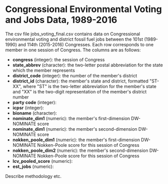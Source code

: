 # Congressional Environmental Voting and Jobs Data, 1989-2016
The csv file jobs_voting_final.csv contains data on Congressional environmental voting and district fossil fuel jobs between the 101st (1989-1990) and 114th (2015-2016) Congresses. Each row corresponds to one member in one session of Congress. The columns are as follows:

* **congress** (integer): the session of Congress
* **state_abbrev** (character): the two-letter postal abbreviation for the state which the member represents
* **district_code** (integer): the number of the member's district
* **district_id** (character): the member's state and district, formatted "ST-XX", where "ST" is the two-letter abbreviation for the member's state and "XX" is the two-digit representation of the member's district number
* **party code** (integer):
* **icpsr** (integer):
* **bioname** (character):
* **nominate_dim1** (numeric): the member's first-dimension DW-NOMINATE score
* **nominate_dim1** (numeric): the member's second-dimension DW-NOMINATE score
* **nokken_poole_dim1** (numeric): the member's first-dimension DW-NOMINATE Nokken-Poole score for this session of Congress
* **nokken_poole_dim2** (numeric): the member's second-dimension DW-NOMINATE Nokken-Poole score for this session of Congress
* **lcv_pooled_score** (numeric):
* **est_jobs** (numeric):

Describe methodology etc.
